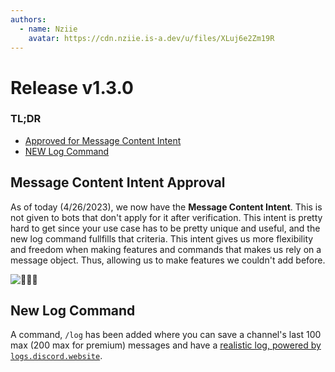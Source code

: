 ```yaml
---
authors:
  - name: Nziie
    avatar: https://cdn.nziie.is-a.dev/u/files/XLuj6e2Zm19R
---
```


# Release v1.3.0

### TL;DR
  - [Approved for Message Content Intent](#message-content-intent-approval)
  - [NEW Log Command](#new-log-command)

## Message Content Intent Approval
As of today (4/26/2023), we now have
the **Message Content Intent**. This is not given to bots that don't apply for it after verification. This intent is pretty hard to get since your use case has to be pretty unique and useful, and the new log command fullfills that criteria. This intent gives us more flexibility and freedom when making features and commands that makes us rely on a message object. Thus, allowing us to make features we couldn't add before. 

![](https://user-images.githubusercontent.com/106406461/234741712-54503940-2d5f-4a28-9d67-1340cc5ae3cf.jpeg)


## New Log Command
A command, `/log` has been added where you can save a channel's last 100 max (200 max for premium) messages and have a [realistic log, powered by `logs.discord.website`](https://logs.discord.website).
